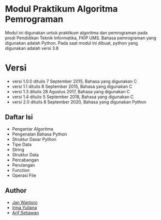 # Modul Praktikum Algoritma Pemrograman

Modul ini digunakan untuk praktikum algoritma dan pemrograman pada prodi Pendidikan Teknik Informatika, FKIP UMS. Bahasa pemrograman yang digunakan adalah Python. Pada saat modul ini dibuat, python yang digunakan adalah versi 3.8


# Versi

 - versi 1.0.0 ditulis 7 September 2015, Bahasa yang digunakan C
 - versi 1.1 ditulis 8 September 2015, Bahasa yang digunakan C
 - versi 1.3 ditulis 28 Agustus 2017, Bahasa yang digunakan C
 - versi 1.4 ditulis 5 September 2018, Bahasa yang digunakan C
 - versi 2.0 dituils 8 September 2020, Bahasa yang digunakan Python

## Daftar Isi

 - Pengantar Algoritma
 - Pengenalan Bahasa Python
 - Struktur Dasar Python
 - Tipe Data
 - String
 - Struktur Data
 - Percabangan
 - Perulangan
 - Function
 - Operasi File
 
## Author
 - [Jan Wantoro](https://scholar.google.co.id/citations?user=CQ-xgooAAAAJ&hl=id)
 - [Irma Yuliana](https://scholar.google.co.id/citations?user=qKxp3hcAAAAJ&hl=en)
 - [Arif Setiawan](https://scholar.google.co.id/citations?user=l1JmHE8AAAAJ&hl=id)